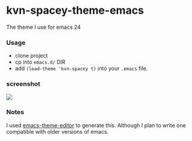 kvn-spacey-theme-emacs
======================

The theme I use for emacs 24

### Usage

* clone project
* cp into `emacs.d/` DIR
* add `(load-theme 'kvn-spacey t)` into your `.emacs` file.

### screenshot

![](http://i.imgur.com/ZoOGdO4.png)

### Notes

I used [emacs-theme-editor](http://jasonm23.github.io/emacs-theme-editor/) to generate this. Although I plan to write one compatible with older versions of emacs.
